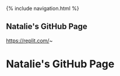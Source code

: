 {% include navigation.html %}

## Natalie's GitHub Page

https://replit.com/~

# Natalie's GitHub Page





